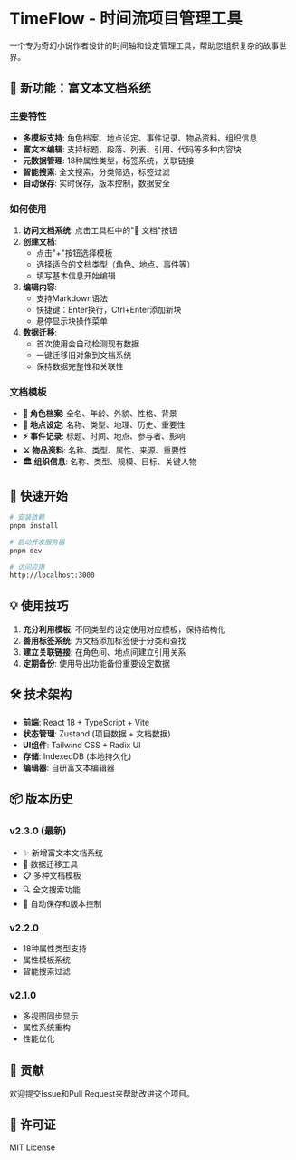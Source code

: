 # TimeFlow - 时间流项目管理工具

一个专为奇幻小说作者设计的时间轴和设定管理工具，帮助您组织复杂的故事世界。

## 🌟 新功能：富文本文档系统

### 主要特性

- **多模板支持**: 角色档案、地点设定、事件记录、物品资料、组织信息
- **富文本编辑**: 支持标题、段落、列表、引用、代码等多种内容块
- **元数据管理**: 18种属性类型，标签系统，关联链接
- **智能搜索**: 全文搜索，分类筛选，标签过滤
- **自动保存**: 实时保存，版本控制，数据安全

### 如何使用

1. **访问文档系统**: 点击工具栏中的"📄 文档"按钮
2. **创建文档**: 
   - 点击"+"按钮选择模板
   - 选择适合的文档类型（角色、地点、事件等）
   - 填写基本信息开始编辑
3. **编辑内容**:
   - 支持Markdown语法
   - 快捷键：Enter换行，Ctrl+Enter添加新块
   - 悬停显示块操作菜单
4. **数据迁移**: 
   - 首次使用会自动检测现有数据
   - 一键迁移旧对象到文档系统
   - 保持数据完整性和关联性

### 文档模板

- **👤 角色档案**: 全名、年龄、外貌、性格、背景
- **🏰 地点设定**: 名称、类型、地理、历史、重要性
- **⚡ 事件记录**: 标题、时间、地点、参与者、影响
- **⚔️ 物品资料**: 名称、类型、属性、来源、重要性
- **🏛️ 组织信息**: 名称、类型、规模、目标、关键人物

## 🚀 快速开始

```bash
# 安装依赖
pnpm install

# 启动开发服务器
pnpm dev

# 访问应用
http://localhost:3000
```

## 💡 使用技巧

1. **充分利用模板**: 不同类型的设定使用对应模板，保持结构化
2. **善用标签系统**: 为文档添加标签便于分类和查找
3. **建立关联链接**: 在角色间、地点间建立引用关系
4. **定期备份**: 使用导出功能备份重要设定数据

## 🛠 技术架构

- **前端**: React 18 + TypeScript + Vite
- **状态管理**: Zustand (项目数据 + 文档数据)
- **UI组件**: Tailwind CSS + Radix UI
- **存储**: IndexedDB (本地持久化)
- **编辑器**: 自研富文本编辑器

## 📦 版本历史

### v2.3.0 (最新)
- ✨ 新增富文本文档系统
- 🔄 数据迁移工具
- 📋 多种文档模板
- 🔍 全文搜索功能
- 💾 自动保存和版本控制

### v2.2.0
- 18种属性类型支持
- 属性模板系统
- 智能搜索过滤

### v2.1.0
- 多视图同步显示
- 属性系统重构
- 性能优化

## 🤝 贡献

欢迎提交Issue和Pull Request来帮助改进这个项目。

## 📄 许可证

MIT License